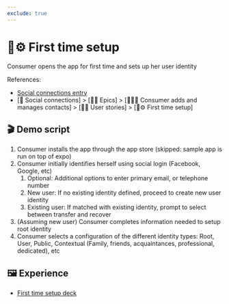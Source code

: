 ```yaml
---
exclude: true
---
```

# 🏁⚙️ First time setup

Consumer opens the app for first time and sets up her user identity

References:

- [Social connections entry](../../social-connections.md#%f0%9f%93%87%f0%9f%91%a5%e2%9e%95-contact-management)
- [📇 Social connections] > [🦸‍♀️ Epics] > [📇👥➕ Consumer adds and manages contacts] > [🚶‍♀️ User stories] > [🏁⚙️ First time setup]

## 🎬 Demo script

1. Consumer installs the app through the app store (skipped: sample app is run on top of expo)
2. Consumer initially identifies herself using social login (Facebook, Google, etc)
   1. Optional: Additional options to enter primary email, or telephone number
   2. New user: If no existing identity defined, proceed to create new user identity
   3. Existing user: If matched with existing identity, prompt to select between transfer and recover
3. (Assuming new user) Consumer completes information needed to setup root identity
4. Consumer selects a configuration of the different identity types: Root, User, Public, Contextual (Family, friends, acquaintances, professional, dedicated), etc

## 🖼 Experience

- [First time setup deck](https://1drv.ms/p/s!AotbZ0vkasJljOYo3DRBSWsuQQbfzw)
